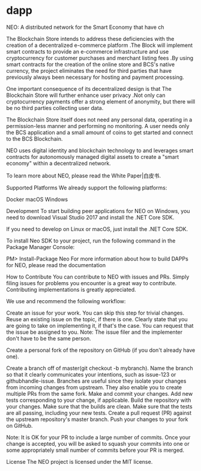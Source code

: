# dapp
NEO: A distributed network for the Smart Economy that have ch

The Blockchain Store intends to address these deficiencies with the creation of a decentralized e-commerce platform .The Block will implement smart contracts to provide an e-commerce infrastructure and use cryptocurrency for customer purchases and merchant listing fees .By using smart contracts for the creation of the online store and BCS's native currency, the project eliminates the need for third parties that have previously always been necessary for hosting and payment processing.

One important consequence of its decentralized design is that The Blockchain Store will further enhance user privacy .Not only can cryptocurrency payments offer a strong element of anonymity, but there will be no third parties collecting user data.

The Blockchain Store itself does not need any personal data, operating in a permission-less manner and performing no monitoring.
A user needs only the BCS application and a small amount of
coins to get started and connect to the BCS Blockchain.

NEO uses digital identity and blockchain technology to  and leverages smart contracts for autonomously managed digital assets to create a "smart economy" within a decentralized network.

To learn more about NEO, please read the White Paper|白皮书.

Supported Platforms
We already support the following platforms:

Docker
macOS
Windows

Development
To start building peer applications for NEO on Windows, you need to download Visual Studio 2017 and install the .NET Core SDK.

If you need to develop on Linux or macOS, just install the .NET Core SDK.

To install Neo SDK to your project, run the following command in the Package Manager Console:

PM> Install-Package Neo
For more information about how to build DAPPs for NEO, please read the documentation

How to Contribute
You can contribute to NEO with issues and PRs. Simply filing issues for problems you encounter is a great way to contribute. Contributing implementations is greatly appreciated.

We use and recommend the following workflow:

Create an issue for your work.
You can skip this step for trivial changes.
Reuse an existing issue on the topic, if there is one.
Clearly state that you are going to take on implementing it, if that's the case. You can request that the issue be assigned to you. Note: The issue filer and the implementer don't have to be the same person.

Create a personal fork of the repository on GitHub (if you don't already have one).

Create a branch off of master(git checkout -b mybranch).
Name the branch so that it clearly communicates your intentions, such as issue-123 or githubhandle-issue.
Branches are useful since they isolate your changes from incoming changes from upstream. They also enable you to create multiple PRs from the same fork.
Make and commit your changes.
Add new tests corresponding to your change, if applicable.
Build the repository with your changes.
Make sure that the builds are clean.
Make sure that the tests are all passing, including your new tests.
Create a pull request (PR) against the upstream repository's master branch.
Push your changes to your fork on GitHub.

Note: It is OK for your PR to include a large number of commits. Once your change is accepted, you will be asked to squash your commits into one or some appropriately small number of commits before your PR is merged.

License
The NEO project is licensed under the MIT license.
<!--stackedit_data:
eyJoaXN0b3J5IjpbMTM1NzI0NzQwMF19
-->